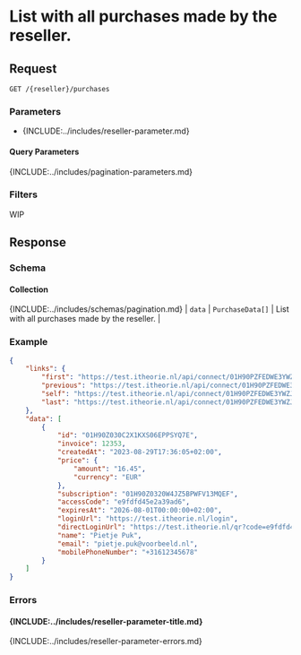 # List with all purchases made by the reseller.

## Request
```http
GET /{reseller}/purchases
```

### Parameters
* {INCLUDE:../includes/reseller-parameter.md}

#### Query Parameters
{INCLUDE:../includes/pagination-parameters.md}

### Filters
WIP

## Response
### Schema

#### Collection
{INCLUDE:../includes/schemas/pagination.md}
| `data` | `PurchaseData[]` | List with all purchases made by the reseller. |

### Example
```json
{
    "links": {
        "first": "https://test.itheorie.nl/api/connect/01H90PZFEDWE3YWZJPD8Z7030P/purchases?page=1",
        "previous": "https://test.itheorie.nl/api/connect/01H90PZFEDWE3YWZJPD8Z7030P/purchases?page=3",
        "self": "https://test.itheorie.nl/api/connect/01H90PZFEDWE3YWZJPD8Z7030P/purchases?page=4",
        "last": "https://test.itheorie.nl/api/connect/01H90PZFEDWE3YWZJPD8Z7030P/purchases?page=4"
    },
    "data": [
        {
            "id": "01H90Z030C2X1KXS06EPPSYQ7E",
            "invoice": 12353,
            "createdAt": "2023-08-29T17:36:05+02:00",
            "price": {
                "amount": "16.45",
                "currency": "EUR"
            },
            "subscription": "01H90Z0320W4JZ5BPWFV13MQEF",
            "accessCode": "e9fdfd45e2a39ad6",
            "expiresAt": "2026-08-01T00:00:00+02:00",
            "loginUrl": "https://test.itheorie.nl/login",
            "directLoginUrl": "https://test.itheorie.nl/qr?code=e9fdfd45e2a39ad6",
            "name": "Pietje Puk",
            "email": "pietje.puk@voorbeeld.nl",
            "mobilePhoneNumber": "+31612345678"
        }
    ]
}
```

### Errors

#### {INCLUDE:../includes/reseller-parameter-title.md}
{INCLUDE:../includes/reseller-parameter-errors.md}
